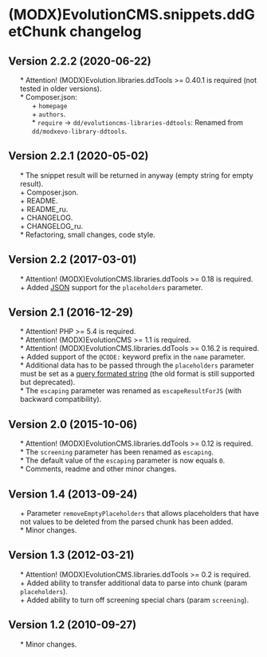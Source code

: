 # (MODX)EvolutionCMS.snippets.ddGetChunk changelog


## Version 2.2.2 (2020-06-22)
* \* Attention! (MODX)Evolution.libraries.ddTools >= 0.40.1 is required (not tested in older versions).
* \* Composer.json:
	* \+ `homepage`
	* \+ `authors`.
	* \* `require` → `dd/evolutioncms-libraries-ddtools`: Renamed from `dd/modxevo-library-ddtools`.


## Version 2.2.1 (2020-05-02)
* \* The snippet result will be returned in anyway (empty string for empty result).
* \+ Composer.json.
* \+ README.
* \+ README_ru.
* \+ CHANGELOG.
* \+ CHANGELOG_ru.
* \* Refactoring, small changes, code style.


## Version 2.2 (2017-03-01)
* \* Attention! (MODX)EvolutionCMS.libraries.ddTools >= 0.18 is required.
* \+ Added [JSON](https://en.wikipedia.org/wiki/JSON) support for the `placeholders` parameter.


## Version 2.1 (2016-12-29)
* \* Attention! PHP >= 5.4 is required.
* \* Attention! (MODX)EvolutionCMS >= 1.1 is required.
* \* Attention! (MODX)EvolutionCMS.libraries.ddTools >= 0.16.2 is required.
* \+ Added support of the `@CODE:` keyword prefix in the `name` parameter.
* \* Additional data has to be passed through the `placeholders` parameter must be set as a [query formated string](https://en.wikipedia.org/wiki/Query_string) (the old format is still supported but deprecated).
* \* The `escaping` parameter was renamed as `escapeResultForJS` (with backward compatibility).


## Version 2.0 (2015-10-06)
* \* Attention! (MODX)EvolutionCMS.libraries.ddTools >= 0.12 is required.
* \* The `screening` parameter has been renamed as `escaping`.
* \* The default value of the `escaping` parameter is now equals `0`.
* \* Comments, readme and other minor changes.


## Version 1.4 (2013-09-24)
* \+ Parameter `removeEmptyPlaceholders` that allows placeholders that have not values to be deleted from the parsed chunk has been added.
* \* Minor changes.


## Version 1.3 (2012-03-21)
* \* Attention! (MODX)EvolutionCMS.libraries.ddTools >= 0.2 is required.
* \+ Added ability to transfer additional data to parse into chunk (param `placeholders`).
* \+ Added ability to turn off screening special chars (param `screening`).


## Version 1.2 (2010-09-27)
* \* Minor changes.


<link rel="stylesheet" type="text/css" href="https://DivanDesign.ru/assets/files/ddMarkdown.css" />
<style>ul{list-style:none;}</style>